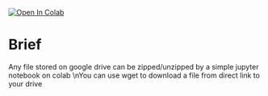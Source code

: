 <a href="https://colab.research.google.com/github/devillD/Zip-Unzip-Google-Drives-File/blob/main/zip_unzip.ipynb" target="_parent"><img src="https://colab.research.google.com/assets/colab-badge.svg" alt="Open In Colab"/></a>
# Brief
Any file stored on google drive can be zipped/unzipped by a simple jupyter notebook on colab
\nYou can use wget to download a file from direct link to your drive
